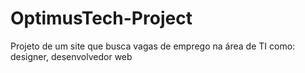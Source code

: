 # OptimusTech-Project
Projeto de um site que busca vagas de emprego na área de TI como: designer, desenvolvedor web

